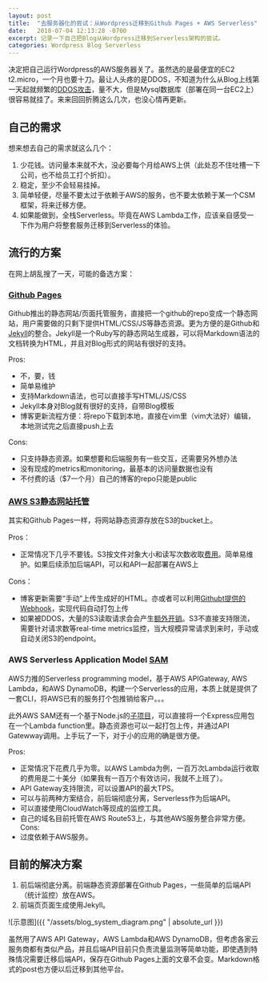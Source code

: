 ```yaml
---
layout: post
title:  "去服务器化的尝试：从Wordpress迁移到Github Pages + AWS Serverless"
date:   2018-07-04 12:13:28 -0700
excerpt: 记录一下自己把Blog从Wordpress迁移到Serverless架构的尝试。
categories: Wordpress Blog Serverless
---
```


决定把自己运行Wordpress的AWS服务器关了。虽然选的是最便宜的EC2 t2.micro，一个月也要十刀。最让人头疼的是DDOS，不知道为什么从Blog上线第一天起就频繁的[DDOS攻击](https://www.weibo.com/2663109067/EmnjOrM89)，量不大，但是Mysql数据库（部署在同一台EC2上）很容易就挂了。来来回回折腾这么几次，也没心情再更新。

## 自己的需求
想来想去自己的需求就这么几个：
1. 少花钱。访问量本来就不大，没必要每个月给AWS上供（此处忍不住吐槽一下公司，也不给员工打个折扣）。
2. 稳定，至少不会轻易挂掉。
3. 简单轻便，尽量不要太过于依赖于AWS的服务，也不要太依赖于某一个CSM框架，将来迁移方便。
4. 如果能做到，全栈Serverless。毕竟在AWS Lambda工作，应该亲自感受一下作为用户将整套服务迁移到Serverless的体验。

## 流行的方案
在网上胡乱搜了一天，可能的备选方案：
### [Github Pages](https://pages.github.com/)

Github推出的静态网站/页面托管服务，直接把一个github的repo变成一个静态网站，用户需要做的只剩下提供HTML/CSS/JS等静态资源。更为方便的是Github和[Jekyll](http://jekyllrb.com)的整合。Jekyll是一个Ruby写的静态网站生成器，可以将Markdown语法的文档转换为HTML，并且对Blog形式的网站有很好的支持。

Pros:
* 不，要，钱
* 简单易维护
* 支持Markdown语法，也可以直接手写HTML/JS/CSS
* Jekyll本身对Blog就有很好的支持，自带Blog模板
* 博客更新流程方便：将repo下载到本地，直接在vim里（vim大法好）编辑，本地测试完之后直接push上去

Cons:
* 只支持静态资源。如果想要和后端服务有一些交互，还需要另外想办法
* 没有现成的metrics和monitoring，最基本的访问量数据也没有
* 不付费的话（$7一个月）自己的博客的repo只能是public

### [AWS S3静态网站托管](https://aws.amazon.com/getting-started/projects/host-static-website/services-costs/)

其实和Github Pages一样，将网站静态资源存放在S3的bucket上。

Pros：
* 正常情况下几乎不要钱。S3按文件对象大小和读写次数收取[费用](https://aws.amazon.com/govcloud-us/pricing/s3/)。简单易维护。如果后续添加后端API，可以和API一起部署在AWS上

Cons：
* 博客更新需要“手动”上传生成好的HTML。亦或者可以利用[Githubt提供的Webhook](https://developer.github.com/webhooks/)，实现代码自动打包上传
* 如果被DDOS，大量的S3读取请求会会产生[额外开销](https://www.reddit.com/r/aws/comments/7z6uc3/ddos_potential_cost/)。S3不直接支持限流，需要针对请求数等real-time metrics监控，当大规模异常请求到来时，手动或自动关闭S3的endpoint。

### AWS Serverless Application Model [SAM](https://github.com/awslabs/serverless-application-model)

AWS力推的Serverless programming model，基于AWS APIGateway, AWS Lambda，和AWS DynamoDB，构建一个Serverless的应用，本质上就是提供了一套CLI，将AWS已有的服务打个包推销给客户。。。

此外AWS SAM还有一个基于Node.js的[子项目](https://github.com/awslabs/aws-serverless-express)，可以直接将一个Express应用包在一个Lambda function里。静态资源也可以一起打包上传，并通过API Gatewway调用。上手玩了一下，对于小的应用的确是很方便。

Pros:
* 正常情况下花费几乎为零。以AWS Lambda为例，一百万次Lambda运行收取的费用是二十美分（如果我有一百万个有效访问，我就不上班了）。
* API Gateway支持限流，可以设置API的最大TPS。
* 可以与前两种方案结合，前后端彻底分离，Serverless作为后端API。
* 可以直接使用CloudWatch等现成的监控工具。
* 自己的域名目前托管在AWS Route53上，与其他AWS服务整合非常方便。
Cons:
* 过度依赖于AWS服务。

## 目前的解决方案

1. 前后端彻底分离。前端静态资源部署在Github Pages，一些简单的后端API（统计监控）放在AWS。
2. 前端页页面生成使用Jekyll。

![示意图]({{ "/assets/blog_system_diagram.png" | absolute_url }})

虽然用了AWS API Gateway，AWS Lambda和AWS DynamoDB，但考虑各家云服务商都有类似产品，并且后端API目前只负责流量监测等简单功能，即使遇到特殊情况需要迁移后端API，保存在Github Pages上面的文章不会变。Markdown格式的post也方便以后迁移到其他平台。
